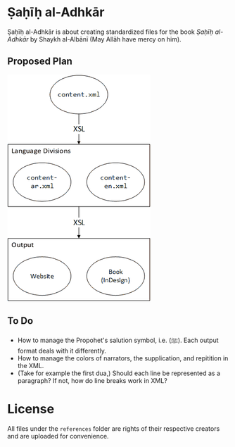 # Ṣaḥīḥ al-Adhkār

Ṣaḥīḥ al-Adhkār is about creating standardized files for the book _Ṣaḥīḥ al-Adhkār_ by Shaykh al-Albānī (May Allāh have mercy on him).

## Proposed Plan

![The Plan](plan.png)

## To Do

- How to manage the Propohet's salution symbol, i.e. (ﷺ). Each output format deals with it differently.
- How to manage the colors of narrators, the supplication, and repitition in the XML.
- (Take for example the first dua,) Should each line be represented as a paragraph? If not, how do line breaks work in XML?

# License

All files under the `references` folder are rights of their respective creators and are uploaded for convenience.